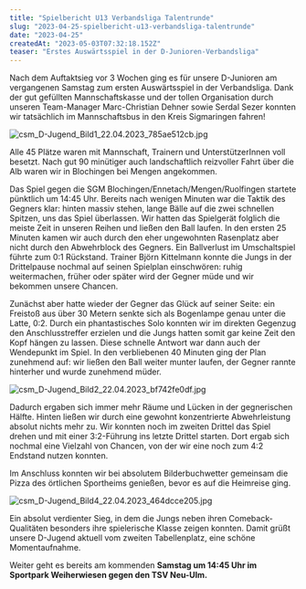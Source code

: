 ```yaml
---
title: "Spielbericht U13 Verbandsliga Talentrunde"
slug: "2023-04-25-spielbericht-u13-verbandsliga-talentrunde"
date: "2023-04-25"
createdAt: "2023-05-03T07:32:18.152Z"
teaser: "Erstes Auswärtsspiel in der D-Junioren-Verbandsliga"
---
```

Nach dem Auftaktsieg vor 3 Wochen ging es für unsere D-Junioren am vergangenen Samstag zum ersten Auswärtsspiel in der Verbandsliga.
Dank der gut gefüllten Mannschaftskasse und der tollen Organisation durch unseren Team-Manager Marc-Christian Dehner sowie Serdal Sezer konnten wir tatsächlich im Mannschaftsbus in den Kreis Sigmaringen fahren!

![csm_D-Jugend_Bild1_22.04.2023_785ae512cb.jpg](/uploads/csm_D_Jugend_Bild1_22_04_2023_785ae512cb_36f5b859c2.jpg)

Alle 45 Plätze waren mit Mannschaft, Trainern und UnterstützerInnen voll besetzt.
Nach gut 90 minütiger auch landschaftlich reizvoller Fahrt über die Alb waren wir in Blochingen bei Mengen angekommen.

Das Spiel gegen die SGM Blochingen/Ennetach/Mengen/Ruolfingen startete pünktlich um 14:45 Uhr. Bereits nach wenigen Minuten war die Taktik des Gegners klar: hinten massiv stehen, lange Bälle auf die zwei schnellen Spitzen, uns das Spiel überlassen. Wir hatten das Spielgerät folglich die meiste Zeit in unseren Reihen und ließen den Ball laufen. In den ersten 25 Minuten kamen wir auch durch den eher ungewohnten Rasenplatz aber nicht durch den Abwehrblock des Gegners. Ein Ballverlust im Umschaltspiel führte zum 0:1 Rückstand. Trainer Björn Kittelmann konnte die Jungs in der Drittelpause nochmal auf seinen Spielplan einschwören: ruhig weitermachen, früher oder später wird der Gegner müde und wir bekommen unsere Chancen.

Zunächst aber hatte wieder der Gegner das Glück auf seiner Seite: ein Freistoß aus über 30 Metern senkte sich als Bogenlampe genau unter die Latte, 0:2.
Durch ein phantastisches Solo konnten wir im direkten Gegenzug den Anschlusstreffer erzielen und die Jungs hatten somit gar keine Zeit den Kopf hängen zu lassen. Diese schnelle Antwort war dann auch der Wendepunkt im Spiel.
In den verbliebenen 40 Minuten ging der Plan zunehmend auf: wir ließen den Ball weiter munter laufen, der Gegner rannte hinterher und wurde zunehmend müder.

![csm_D-Jugend_Bild2_22.04.2023_bf742fe0df.jpg](/uploads/csm_D_Jugend_Bild2_22_04_2023_bf742fe0df_ac89c6ee44.jpg)

Dadurch ergaben sich immer mehr Räume und Lücken in der gegnerischen Hälfte. Hinten ließen wir durch eine gewohnt konzentrierte Abwehrleistung absolut nichts mehr zu. Wir konnten noch im zweiten Drittel das Spiel drehen und mit einer 3:2-Führung ins letzte Drittel starten.
Dort ergab sich nochmal eine Vielzahl von Chancen, von der wir eine noch zum 4:2 Endstand nutzen konnten.

Im Anschluss konnten wir bei absolutem Bilderbuchwetter gemeinsam die Pizza des örtlichen Sportheims genießen, bevor es auf die Heimreise ging.

![csm_D-Jugend_Bild4_22.04.2023_464dcce205.jpg](/uploads/csm_D_Jugend_Bild4_22_04_2023_464dcce205_1eb2dd8099.jpg)

Ein absolut verdienter Sieg, in dem die Jungs neben ihren Comeback-Qualitäten besonders ihre spielerische Klasse zeigen konnten. Damit grüßt unsere D-Jugend aktuell vom zweiten Tabellenplatz, eine schöne Momentaufnahme.

Weiter geht es bereits am kommenden **Samstag um 14:45 Uhr im Sportpark Weiherwiesen gegen den TSV Neu-Ulm.**
